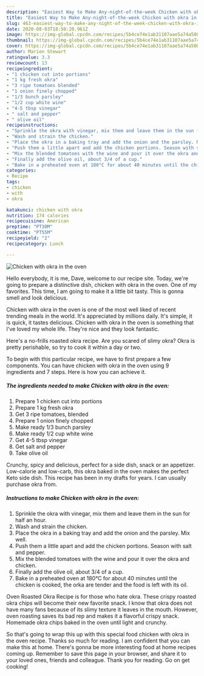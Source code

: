 ```yaml
---
description: "Easiest Way to Make Any-night-of-the-week Chicken with okra in the oven"
title: "Easiest Way to Make Any-night-of-the-week Chicken with okra in the oven"
slug: 463-easiest-way-to-make-any-night-of-the-week-chicken-with-okra-in-the-oven
date: 2020-08-03T18:50:20.961Z
image: https://img-global.cpcdn.com/recipes/5b4ce74e1ab31107aae5a74a5005478f/751x532cq70/chicken-with-okra-in-the-oven-recipe-main-photo.jpg
thumbnail: https://img-global.cpcdn.com/recipes/5b4ce74e1ab31107aae5a74a5005478f/751x532cq70/chicken-with-okra-in-the-oven-recipe-main-photo.jpg
cover: https://img-global.cpcdn.com/recipes/5b4ce74e1ab31107aae5a74a5005478f/751x532cq70/chicken-with-okra-in-the-oven-recipe-main-photo.jpg
author: Marion Stewart
ratingvalue: 3.3
reviewcount: 13
recipeingredient:
- "1 chicken cut into portions"
- "1 kg fresh okra"
- "3 ripe tomatoes blended"
- "1 onion finely chopped"
- "1/3 bunch parsley"
- "1/2 cup white wine"
- "4-5 tbsp vinegar"
- " salt and pepper"
- " olive oil"
recipeinstructions:
- "Sprinkle the okra with vinegar, mix them and leave them in the sun for half an hour."
- "Wash and strain the chicken."
- "Place the okra in a baking tray and add the onion and the parsley. Mix well."
- "Push them a little apart and add the chicken portions. Season with salt and pepper."
- "Mix the blended tomatoes with the wine and pour it over the okra and chicken."
- "Finally add the olive oil, about 3/4 of a cup."
- "Bake in a preheated oven at 180°C for about 40 minutes until the chicken is cooked, the orka are tender and the food is left with its oil."
categories:
- Recipe
tags:
- chicken
- with
- okra

katakunci: chicken with okra 
nutrition: 174 calories
recipecuisine: American
preptime: "PT30M"
cooktime: "PT55M"
recipeyield: "2"
recipecategory: Lunch

---
```



![Chicken with okra in the oven](https://img-global.cpcdn.com/recipes/5b4ce74e1ab31107aae5a74a5005478f/751x532cq70/chicken-with-okra-in-the-oven-recipe-main-photo.jpg)

Hello everybody, it is me, Dave, welcome to our recipe site. Today, we're going to prepare a distinctive dish, chicken with okra in the oven. One of my favorites. This time, I am going to make it a little bit tasty. This is gonna smell and look delicious.

Chicken with okra in the oven is one of the most well liked of recent trending meals in the world. It's appreciated by millions daily. It's simple, it is quick, it tastes delicious. Chicken with okra in the oven is something that I've loved my whole life. They're nice and they look fantastic.

Here&#39;s a no-frills roasted okra recipe. Are you scared of slimy okra? Okra is pretty perishable, so try to cook it within a day or two.


To begin with this particular recipe, we have to first prepare a few components. You can have chicken with okra in the oven using 9 ingredients and 7 steps. Here is how you can achieve it.

<!--inarticleads1-->

##### The ingredients needed to make Chicken with okra in the oven:

1. Prepare 1 chicken cut into portions
1. Prepare 1 kg fresh okra
1. Get 3 ripe tomatoes, blended
1. Prepare 1 onion finely chopped
1. Make ready 1/3 bunch parsley
1. Make ready 1/2 cup white wine
1. Get 4-5 tbsp vinegar
1. Get  salt and pepper
1. Take  olive oil


Crunchy, spicy and delicious, perfect for a side dish, snack or an appetizer. Low-calorie and low-carb, this okra baked in the oven makes the perfect Keto side dish. This recipe has been in my drafts for years. I can usually purchase okra from. 

<!--inarticleads2-->

##### Instructions to make Chicken with okra in the oven:

1. Sprinkle the okra with vinegar, mix them and leave them in the sun for half an hour.
1. Wash and strain the chicken.
1. Place the okra in a baking tray and add the onion and the parsley. Mix well.
1. Push them a little apart and add the chicken portions. Season with salt and pepper.
1. Mix the blended tomatoes with the wine and pour it over the okra and chicken.
1. Finally add the olive oil, about 3/4 of a cup.
1. Bake in a preheated oven at 180°C for about 40 minutes until the chicken is cooked, the orka are tender and the food is left with its oil.


Oven Roasted Okra Recipe is for those who hate okra. These crispy roasted okra chips will become their new favorite snack. I know that okra does not have many fans because of its slimy texture it leaves in the mouth. However, oven roasting saves its bad rep and makes it a flavorful crispy snack. Homemade okra chips baked in the oven until light and crunchy. 

So that's going to wrap this up with this special food chicken with okra in the oven recipe. Thanks so much for reading. I am confident that you can make this at home. There's gonna be more interesting food at home recipes coming up. Remember to save this page in your browser, and share it to your loved ones, friends and colleague. Thank you for reading. Go on get cooking!
